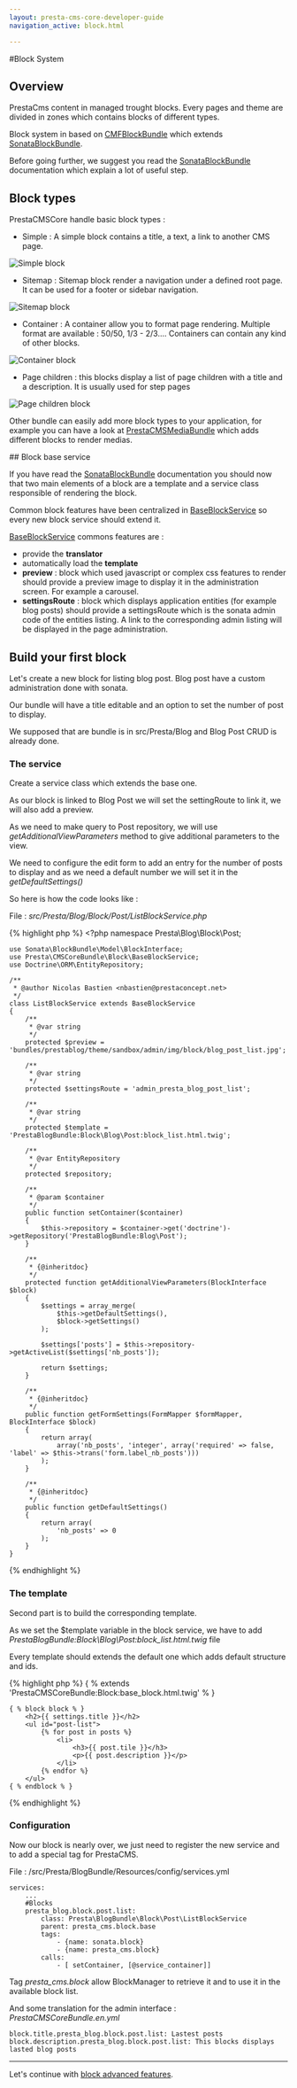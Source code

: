 ```yaml
---
layout: presta-cms-core-developer-guide
navigation_active: block.html

---
```


#Block System

## Overview

PrestaCms content in managed trought blocks. Every pages and theme are divided in zones which contains blocks of different types.

Block system in based on [CMFBlockBundle][1] which extends [SonataBlockBundle][2].

Before going further, we suggest you read the [SonataBlockBundle][2] documentation which explain a lot of useful step.


## Block types

PrestaCMSCore handle basic block types :

-   Simple : A simple block contains a title, a text, a link to another CMS page.

![Simple block](/assets/presta-cms-core/blocks/block-simple.jpg)

-   Sitemap : Sitemap block render a navigation under a defined root page. It can be used for a footer or sidebar navigation.

![Sitemap block](/assets/presta-cms-core/blocks/block-sitemap.jpg)

-   Container : A container allow you to format page rendering.
Multiple format are available : 50/50, 1/3 - 2/3.... Containers can contain any kind of other blocks.

![Container block](/assets/presta-cms-core/blocks/block-container.jpg)

-   Page children : this blocks display a list of page children with a title and a description. It is usually used for
step pages

![Page children block](/assets/presta-cms-core/blocks/block-page-children.jpg)


Other bundle can easily add more block types to your application, for example you can have a look at [PrestaCMSMediaBundle][5]
which adds different blocks to render medias.


## Block base service

If you have read the [SonataBlockBundle][2] documentation you should now that two main elements of a block are a template
and a service class responsible of rendering the block.

Common block features have been centralized in [BaseBlockService][3] so every new block service should extend it.

[BaseBlockService][3] commons features are :


-   provide the **translator**
-   automatically load the **template**
-   **preview** : block which used javascript or complex css features to render should provide a preview image to display it
in the administration screen. For example a carousel.
-   **settingsRoute** : block which displays application entities (for example blog posts) should provide a settingsRoute which
is the sonata admin code of the entities listing.
A link to the corresponding admin listing will be displayed in the page administration.


## Build your first block

Let's create a new block for listing blog post. Blog post have a custom administration done with sonata.

Our bundle will have a title editable and an option to set the number of post to display.

We supposed that are bundle is in src/Presta/Blog and Blog Post CRUD is already done.

### The service

Create a service class which extends the base one.

As our block is linked to Blog Post we will set the settingRoute to link it, we will also add a preview.

As we need to make query to Post repository, we will use *getAdditionalViewParameters* method to give additional
parameters to the view.

We need to configure the edit form to add an entry for the number of posts to display and as we need a default number
we will set it in the *getDefaultSettings()*

So here is how the code looks like :

File : *src/Presta/Blog/Block/Post/ListBlockService.php*

{% highlight php %}
    <?php
    namespace Presta\Blog\Block\Post;

    use Sonata\BlockBundle\Model\BlockInterface;
    use Presta\CMSCoreBundle\Block\BaseBlockService;
    use Doctrine\ORM\EntityRepository;

    /**
     * @author Nicolas Bastien <nbastien@prestaconcept.net>
     */
    class ListBlockService extends BaseBlockService
    {
        /**
         * @var string
         */
        protected $preview = 'bundles/prestablog/theme/sandbox/admin/img/block/blog_post_list.jpg';

        /**
         * @var string
         */
        protected $settingsRoute = 'admin_presta_blog_post_list';

        /**
         * @var string
         */
        protected $template = 'PrestaBlogBundle:Block\Blog\Post:block_list.html.twig';

        /**
         * @var EntityRepository
         */
        protected $repository;

        /**
         * @param $container
         */
        public function setContainer($container)
        {
            $this->repository = $container->get('doctrine')->getRepository('PrestaBlogBundle:Blog\Post');
        }

        /**
         * {@inheritdoc}
         */
        protected function getAdditionalViewParameters(BlockInterface $block)
        {
            $settings = array_merge(
                $this->getDefaultSettings(),
                $block->getSettings()
            );

            $settings['posts'] = $this->repository->getActiveList($settings['nb_posts']);

            return $settings;
        }

        /**
         * {@inheritdoc}
         */
        public function getFormSettings(FormMapper $formMapper, BlockInterface $block)
        {
            return array(
                array('nb_posts', 'integer', array('required' => false, 'label' => $this->trans('form.label_nb_posts')))
            );
        }

        /**
         * {@inheritdoc}
         */
        public function getDefaultSettings()
        {
            return array(
                'nb_posts' => 0
            );
        }
    }
{% endhighlight %}

### The template

Second part is to build the corresponding template.

As we set the $template variable in the block service, we have to add *PrestaBlogBundle:Block\Blog\Post:block_list.html.twig* file

Every template should extends the default one which adds default structure and ids.

{% highlight php %}
    { % extends 'PrestaCMSCoreBundle:Block:base_block.html.twig' % }

    { % block block % }
        <h2>{{ settings.title }}</h2>
        <ul id="post-list">
            {% for post in posts %}
                <li>
                    <h3>{{ post.tile }}</h3>
                    <p>{{ post.description }}</p>
                </li>
            {% endfor %}
        </ul>
    { % endblock % }
{% endhighlight %}


### Configuration

Now our block is nearly over, we just need to register the new service and to add a special tag for PrestaCMS.

File : /src/Presta/BlogBundle/Resources/config/services.yml

    services:
        ...
        #Blocks
        presta_blog.block.post.list:
            class: Presta\BlogBundle\Block\Post\ListBlockService
            parent: presta_cms.block.base
            tags:
                - {name: sonata.block}
                - {name: presta_cms.block}
            calls:
                - [ setContainer, [@service_container]]

Tag *presta_cms.block* allow BlockManager to retrieve it and to use it in the available block list.

And some translation for the admin interface : *PrestaCMSCoreBundle.en.yml*

    block.title.presta_blog.block.post.list: Lastest posts
    block.description.presta_blog.block.post.list: This blocks displays lasted blog posts

---
Let's continue with [block advanced features][4].

[1]: http://symfony.com/doc/master/cmf/bundles/block/index.html
[2]: http://sonata-project.org/bundles/block/master/doc/index.html
[3]: https://github.com/prestaconcept/PrestaCMSCoreBundle/blob/master/Block/BaseBlockService.php
[4]: /presta-cms-core/developer-guide/models.html#content
[5]: /presta-cms-media
